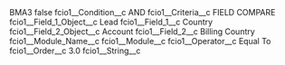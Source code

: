 <?xml version="1.0" encoding="UTF-8"?>
<CustomMetadata xmlns="http://soap.sforce.com/2006/04/metadata" xmlns:xsi="http://www.w3.org/2001/XMLSchema-instance" xmlns:xsd="http://www.w3.org/2001/XMLSchema">
    <label>BMA3</label>
    <protected>false</protected>
    <values>
        <field>fcio1__Condition__c</field>
        <value xsi:type="xsd:string">AND</value>
    </values>
    <values>
        <field>fcio1__Criteria__c</field>
        <value xsi:type="xsd:string">FIELD COMPARE</value>
    </values>
    <values>
        <field>fcio1__Field_1_Object__c</field>
        <value xsi:type="xsd:string">Lead</value>
    </values>
    <values>
        <field>fcio1__Field_1__c</field>
        <value xsi:type="xsd:string">Country</value>
    </values>
    <values>
        <field>fcio1__Field_2_Object__c</field>
        <value xsi:type="xsd:string">Account</value>
    </values>
    <values>
        <field>fcio1__Field_2__c</field>
        <value xsi:type="xsd:string">Billing Country</value>
    </values>
    <values>
        <field>fcio1__Module_Name__c</field>
        <value xsi:nil="true"/>
    </values>
    <values>
        <field>fcio1__Module__c</field>
        <value xsi:nil="true"/>
    </values>
    <values>
        <field>fcio1__Operator__c</field>
        <value xsi:type="xsd:string">Equal To</value>
    </values>
    <values>
        <field>fcio1__Order__c</field>
        <value xsi:type="xsd:double">3.0</value>
    </values>
    <values>
        <field>fcio1__String__c</field>
        <value xsi:nil="true"/>
    </values>
</CustomMetadata>
